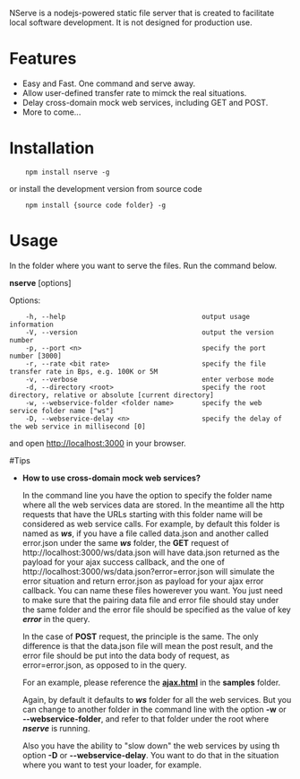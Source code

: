 NServe is a nodejs-powered static file server that is created to facilitate local software development. It is not designed for production use. 

# Features

* Easy and Fast. One command and serve away.
* Allow user-defined transfer rate to mimck the real situations.
* Delay cross-domain mock web services, including GET and POST. 
* More to come...

# Installation
        npm install nserve -g

or install the development version from source code

        npm install {source code folder} -g

# Usage
In the folder where you want to serve the files. Run the command below. 

**nserve** [options]

Options:
        
        -h, --help                                  output usage information
        -V, --version                               output the version number
        -p, --port <n>                              specify the port number [3000]
        -r, --rate <bit rate>                       specify the file transfer rate in Bps, e.g. 100K or 5M
        -v, --verbose                               enter verbose mode
        -d, --directory <root>                      specify the root directory, relative or absolute [current directory]
        -w, --webservice-folder <folder name>       specify the web service folder name ["ws"]
        -D, --webservice-delay <n>                  specify the delay of the web service in millisecond [0]

and open [http://localhost:3000](http://localhost:3000) in your browser.

#Tips

* **How to use cross-domain mock web services?**

    In the command line you have the option to specify the folder name where all the web services data are stored. In the meantime all the http requests that have the URLs starting with this folder name will be considered as web service calls. For example, by default this folder is named as ***ws***, if you have a file called data.json and another called error.json under the same ***ws*** folder, the **GET** request of http://localhost:3000/ws/data.json will have data.json returned as the payload for your ajax success callback, and the one of http://localhost:3000/ws/data.json?error=error.json will simulate the error situation and return error.json as payload for your ajax error callback. You can name these files howerever you want. You just need to make sure that the pairing data file and error file should stay under the same folder and the error file should be specified as the value of key ***error*** in the query.

    In the case of **POST** request, the principle is the same. The only difference is that the data.json file will mean the post result, and the error file should be put into the data body of request, as error=error.json, as opposed to in the query.

    For an example, please reference the [**ajax.html**](https://github.com/marty-wang/NServe/blob/master/samples/ajax.html) in the **samples** folder.

    Again, by default it defaults to ***ws*** folder for all the web services. But you can change to another folder in the command line with the option **-w** or **--webservice-folder**, and refer to that folder under the root where ***nserve*** is running.

    Also you have the ability to "slow down" the web services by using th option **-D** or **--webservice-delay**. You want to do that in the situation where you want to test your loader, for example.